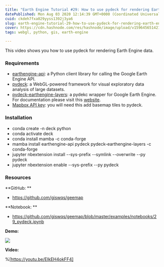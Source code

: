 ```yaml
---
title: "Earth Engine Tutorial #29: How to use pydeck for rendering Earth Engine data"
datePublished: Mon Aug 03 2020 12:14:39 GMT+0000 (Coordinated Universal Time)
cuid: ckdeh7fxa029yyss1392j3ya6
slug: earth-engine-tutorial-29-how-to-use-pydeck-for-rendering-earth-engine-data
cover: https://cdn.hashnode.com/res/hashnode/image/upload/v1596456514215/jX7ePmWhC.png
tags: webgl, python, gis, earth-engine

---
```


This video shows you how to use pydeck for rendering Earth Engine data. 

### Requirements
- [earthengine-api](https://github.com/google/earthengine-api): a Python client library for calling the Google Earth Engine API.
- [pydeck](https://pydeck.gl/index.html): a WebGL-powered framework for visual exploratory data analysis of large datasets.
- [pydeck-earthengine-layers](https://github.com/UnfoldedInc/earthengine-layers/tree/master/py): a pydekc wrapper for Google Earth Engine. For documentation please visit this [website](https://earthengine-layers.com/).
- [Mapbox API key](https://pydeck.gl/installation.html#getting-a-mapbox-api-key): you will need this add basemap tiles to pydeck.

### Installation

- conda create -n deck python
- conda activate deck
- conda install mamba -c conda-forge
- mamba install earthengine-api pydeck pydeck-earthengine-layers -c conda-forge
- jupyter nbextension install --sys-prefix --symlink --overwrite --py pydeck
- jupyter nbextension enable --sys-prefix --py pydeck


### Resources

**GitHub: **
- https://github.com/giswqs/geemap

**Notebook: **
- https://github.com/giswqs/geemap/blob/master/examples/notebooks/29_pydeck.ipynb

**Demo:**

![](https://i.imgur.com/HjFB95l.gif)

**Video:**

%[https://youtu.be/EIkEH4okFF4]